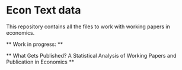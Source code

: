 # Econ Text data
This repository contains all the files to work with working papers in economics.

** Work in progress: **

** What Gets Published?  A Statistical Analysis of Working Papers and Publication in Economics **

